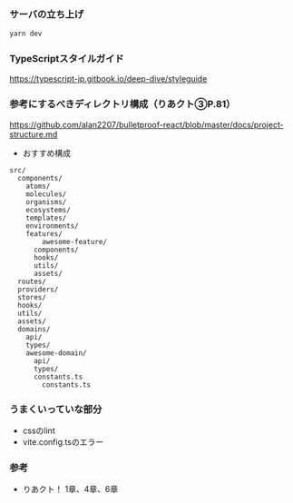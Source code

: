 ### サーバの立ち上げ
```bash
yarn dev
```
### TypeScriptスタイルガイド
https://typescript-jp.gitbook.io/deep-dive/styleguide

### 参考にするべきディレクトリ構成（りあクト③P.81）
https://github.com/alan2207/bulletproof-react/blob/master/docs/project-structure.md
- おすすめ構成
```
src/
  components/
  	atoms/
    molecules/
    organisms/
    ecosystems/
    templates/
  	environments/
	features/
		awesome-feature/
      components/
      hooks/
      utils/
      assets/
  routes/
  providers/
  stores/
  hooks/
  utils/
  assets/
  domains/
    api/
    types/
    awesome-domain/
      api/
      types/
      constants.ts
		constants.ts
```

### うまくいっていな部分
- cssのlint
- vite.config.tsのエラー

### 参考
- りあクト！ 1章、4章、6章